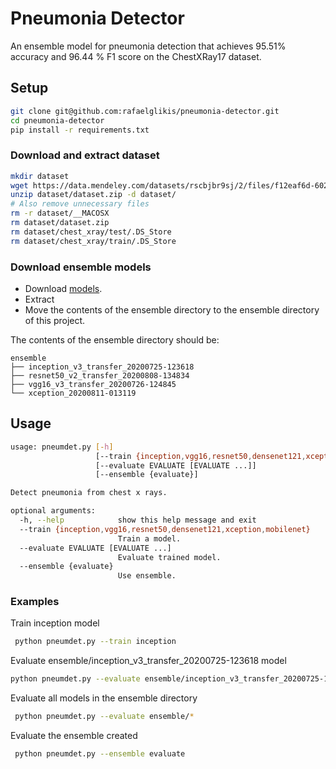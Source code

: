 # Pneumonia Detector
An ensemble model for pneumonia detection that achieves 95.51% accuracy and 96.44 % F1 score on the ChestXRay17 dataset. 

## Setup
```sh
git clone git@github.com:rafaelglikis/pneumonia-detector.git
cd pneumonia-detector
pip install -r requirements.txt
```

### Download and extract dataset
```sh
mkdir dataset
wget https://data.mendeley.com/datasets/rscbjbr9sj/2/files/f12eaf6d-6023-432f-acc9-80c9d7393433/ChestXRay2017.zip?dl=1 -O dataset/dataset.zip
unzip dataset/dataset.zip -d dataset/
# Also remove unnecessary files
rm -r dataset/__MACOSX
rm dataset/dataset.zip
rm dataset/chest_xray/test/.DS_Store
rm dataset/chest_xray/train/.DS_Store
```

### Download ensemble models
 - Download [models](https://mega.nz/file/8Lw1RbjT#HvsgbbYdBfFLc-XbwuoYg57D9fh7WygXSMQtG5RjCc0). 
 - Extract
 - Move the contents of the ensemble directory to the ensemble directory of this project.

The contents of the ensemble directory should be:
```
ensemble
├── inception_v3_transfer_20200725-123618
├── resnet50_v2_transfer_20200808-134834
├── vgg16_v3_transfer_20200726-124845
└── xception_20200811-013119
```

## Usage
```sh
usage: pneumdet.py [-h]
                   [--train {inception,vgg16,resnet50,densenet121,xception,mobilenet}]
                   [--evaluate EVALUATE [EVALUATE ...]]
                   [--ensemble {evaluate}]

Detect pneumonia from chest x rays.

optional arguments:
  -h, --help            show this help message and exit
  --train {inception,vgg16,resnet50,densenet121,xception,mobilenet}
                        Train a model.
  --evaluate EVALUATE [EVALUATE ...]
                        Evaluate trained model.
  --ensemble {evaluate}
                        Use ensemble.
```

### Examples

Train inception model
```sh
 python pneumdet.py --train inception
```
Evaluate ensemble/inception_v3_transfer_20200725-123618 model
```sh
python pneumdet.py --evaluate ensemble/inception_v3_transfer_20200725-123618 
```

Evaluate all models in the ensemble directory
```sh
 python pneumdet.py --evaluate ensemble/*
```

Evaluate the ensemble created
```sh
 python pneumdet.py --ensemble evaluate 
```

